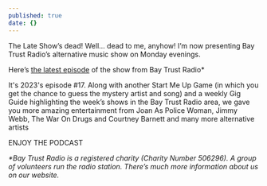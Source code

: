```yaml
---
published: true
date: {}
---
```

The Late Show’s dead! Well… dead to me, anyhow! I’m now presenting Bay Trust Radio’s alternative music show on Monday evenings.

Here’s [the latest episode](https://www.mixcloud.com/BayTrustRadio/monday-evening-with-adrian-wilson-85/) of the show from Bay Trust Radio*

It's 2023's episode #17. Along with another Start Me Up Game (in which you get the chance to guess the mystery artist and song) and a weekly Gig Guide highlighting the week’s shows in the Bay Trust Radio area, we gave you more amazing entertainment from Joan As Police Woman, Jimmy Webb, The War On Drugs and Courtney Barnett and many more alternative artists

ENJOY THE PODCAST

_*Bay Trust Radio is a registered charity (Charity Number 506296). A group of volunteers run the radio station. There’s much more information about us on our website._

